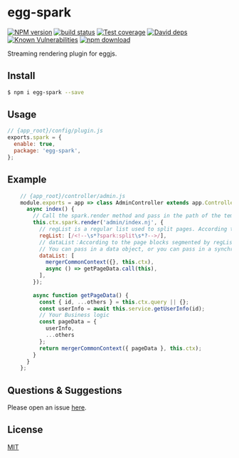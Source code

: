 # egg-spark

[![NPM version][npm-image]][npm-url]
[![build status][travis-image]][travis-url]
[![Test coverage][codecov-image]][codecov-url]
[![David deps][david-image]][david-url]
[![Known Vulnerabilities][snyk-image]][snyk-url]
[![npm download][download-image]][download-url]

[npm-image]: https://img.shields.io/npm/v/egg-spark.svg?style=flat-square
[npm-url]: https://npmjs.org/package/egg-spark
[travis-image]: https://img.shields.io/travis/eggjs/egg-spark.svg?style=flat-square
[travis-url]: https://travis-ci.org/eggjs/egg-spark
[codecov-image]: https://img.shields.io/codecov/c/github/eggjs/egg-spark.svg?style=flat-square
[codecov-url]: https://codecov.io/github/eggjs/egg-spark?branch=master
[david-image]: https://img.shields.io/david/eggjs/egg-spark.svg?style=flat-square
[david-url]: https://david-dm.org/eggjs/egg-spark
[snyk-image]: https://snyk.io/test/npm/egg-spark/badge.svg?style=flat-square
[snyk-url]: https://snyk.io/test/npm/egg-spark
[download-image]: https://img.shields.io/npm/dm/egg-spark.svg?style=flat-square
[download-url]: https://npmjs.org/package/egg-spark

Streaming rendering plugin for eggjs.
## Install

```bash
$ npm i egg-spark --save
```

## Usage

```js
// {app_root}/config/plugin.js
exports.spark = {
  enable: true,
  package: 'egg-spark',
};
```

## Example

```js
    // {app_root}/controller/admin.js
    module.exports = app => class AdminController extends app.Controller {
      async index() {
        // Call the spark.render method and pass in the path of the template to be rendered 
        this.ctx.spark.render('admin/index.nj', {
          // regList is a regular list used to split pages. According to the length of regList, the page is split into regList.length+1 
          regList: [/<!--\s*?spark:split\s*?-->/],
          // dataList：According to the page blocks segmented by regList, the data required by the corresponding rendering template is passed in. 
          // You can pass in a data object, or you can pass in a synchronous or asynchronous data method 
          dataList: [
            mergerCommonContext({}, this.ctx),
            async () => getPageData.call(this),
          ],
        });
    
        async function getPageData() {
          const { id, ...others } = this.ctx.query || {};
          const userInfo = await this.service.getUserInfo(id);
          // Your Business logic 
          const pageData = {
            userInfo,
            ...others
          };
          return mergerCommonContext({ pageData }, this.ctx);
        }
      }
    };
```


## Questions & Suggestions

Please open an issue [here](https://github.com/eggjs/egg/issues).

## License

[MIT](LICENSE)
